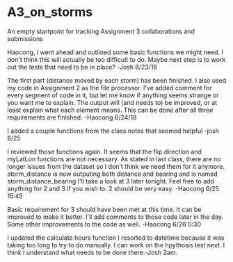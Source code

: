 # A3_on_storms
An empty startpoint for tracking Assignment 3 collaborations and submissions

Haocong, I went ahead and outlined some basic functions we might need. I don't think this will actually be too
difficult to do. Maybe next step is to work out the tests that need to be in place? -Josh 6/23/18

The first part (distance moved by each storm) has been finished. I also used my code in Assignment 2 as the file
processor. I've added comment for every segment of code in it, but let me know if anything seems strange or you
want me to explain. The output will (and needs to) be improved, or at least explain what each element means.
This can be done after all three requirements are finished. -Haocong 6/24/18

I added a couple functions from the class notes that seemed helpful -josh 6/25

I reviewed those functions again. It seems that the flip direction and myLatLon functions are not necessary. As
stated in last class, there are no longer issues from the dataset so I don't think we need them for it anymore.
storm_distance is now outputing both distance and bearing and is named storm_distance_bearing
I'll take a look at 3 later tonight. Feel free to add anything for 2 and 3 if you wish to. 2 should be very easy.
   -Haocong 6/25 15:45

Basic requirement for 3 should have been met at this time. It can be improved to make it better. I'll add comments
to those code later in the day. Some other improvements to the code as well. -Haocong 6/26 0:30

I updated the calculate hours function I resorted to datetime because it was taking too long to try to do
manually. I can work on the hpythosis test next. I think I understand what needs to be done there.-Josh 2am.